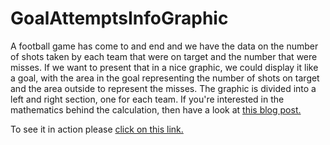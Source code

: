 # GoalAttemptsInfoGraphic

A football game has come to and end and we have the data on the number of shots taken by each team that 
were on target and the number that were misses. If we want to present that in a nice graphic, 
we could display it like a goal, with the area in the goal representing the number of shots on target 
and the area outside to represent the misses. The graphic is divided into a left and right section, 
one for each team. 
If you're interested in the mathematics behind the calculation, then have a look at 
<a href="http://abitofmaths.blogspot.com/2020/08/graphics-for-on-target-and-misses.html">this blog post.</a>

To see it in action please 
<a href="https://pkinlen.github.io/GoalAttemptsInfoGraphic/">click on this link.</a>
